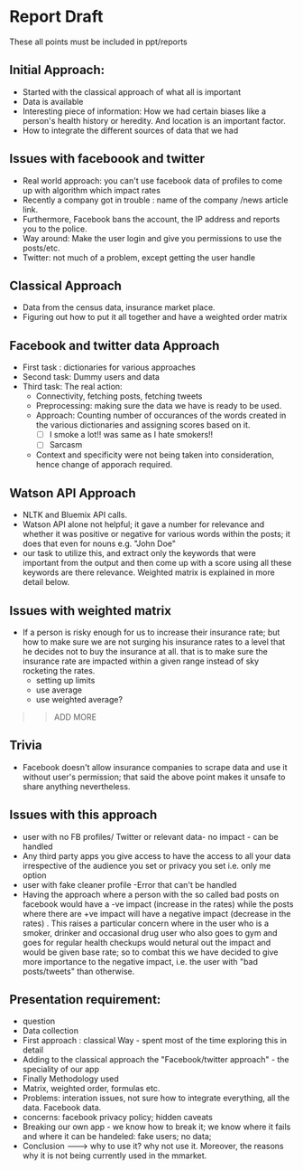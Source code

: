 # Report Draft
These all points must be included in ppt/reports

## Initial Approach:

- Started with the classical approach of what all is important
- Data is available
- Interesting piece of information: How we had certain biases like a person's health history or heredity. And location is an important factor.
- How to integrate the different sources of data that we had

## Issues with faceboook and twitter
- Real world approach: you can't use facebook data of profiles to come up with algorithm which impact rates
- Recently a company got in trouble : name of the company /news article link.
- Furthermore, Facebook bans the account, the IP address and reports you to the police.
- Way around: Make the user login and give you permissions to use the posts/etc.
- Twitter: not much of a problem, except getting the user handle

## Classical Approach
- Data from the census data, insurance market place.
- Figuring out how to put it all together and have a weighted order matrix

## Facebook and twitter data Approach
- First task : dictionaries for various approaches
- Second task: Dummy users and data
- Third task: The real action: 
   * Connectivity, fetching posts, fetching tweets
   * Preprocessing: making sure the data we have is ready to be used.
   * Approach: Counting number of occurances of the words created in the various dictionaries and assigning scores based on it. 
     - [ ] I smoke a lot!! was same as I hate smokers!!
     - [ ] Sarcasm
   * Context and specificity were not being taken into consideration, hence change of apporach required. 

## Watson API Approach
   * NLTK and Bluemix API calls.
   * Watson API alone not helpful; it gave a number for relevance and whether it was positive or negative for various words within the posts; it does that even for nouns e.g. "John Doe" 
   * our task to utilize this, and extract only the keywords that were important from the output and then come up with a score using all these keywords are there relevance. Weighted matrix is explained in more detail below. 

## Issues with weighted matrix
- If a person is risky enough for us to increase their insurance rate; but how to make sure we are not surging his insurance rates to a level that he decides not to buy the insurance at all.
that is to make sure the insurance rate are impacted within a given range instead of sky rocketing the rates.
   * setting up limits
   * use average
   * use weighted average?
>> ADD MORE 


## Trivia
- Facebook doesn't allow insurance companies to scrape data and use it without user's permission; that said the above point makes it unsafe to share anything nevertheless.

## Issues with this approach

- user with no FB profiles/ Twitter or relevant data- no impact - can be handled
- Any third party apps you give access to have the access to all your data irrespective of the audience you set or privacy you set i.e. only me option
- user with fake cleaner profile -Error that can't be handled  
- Having the approach where a person with the so called bad posts on facebook would have a  -ve impact (increase in the rates) while the posts where there are +ve impact will have a negative impact (decrease in the rates) . This raises a particular concern where in the user who is a smoker, drinker and occasional drug user who also goes to gym and goes for regular health checkups would netural out the impact and would be given base rate; so to combat this we have decided to give more importance to the negative impact, i.e. the user with "bad posts/tweets" than otherwise.  



## Presentation requirement: 

- question 
- Data collection
- First approach : classical Way - spent most of the time exploring this in detail
- Adding to the classical approach the "Facebook/twitter approach" - the speciality of our app
- Finally Methodology used
- Matrix, weighted order, formulas etc. 
- Problems: interation issues, not sure how to integrate everything, all the data. Facebook data.
- concerns: facebook privacy policy; hidden caveats
- Breaking our own app - we know how to break it; we know where it fails and where it can be handeled: fake users; no data; 
- Conclusion ---> why to use it? why not use it. Moreover, the reasons why it is not being currently used in the mmarket.
